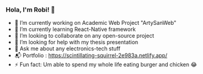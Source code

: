 ### Hola, I'm Robi! 👋

- 🔭 I’m currently working on Academic Web Project "ArtySanWeb"
- 🌱 I’m currently learning React-Native framework
- 👯 I’m looking to collaborate on any open-source project
- 🤔 I’m looking for help with my thesis presentation 
- 💬 Ask me about any electronics-tech stuff
- 📬 Portfolio : https://scintillating-squirrel-2e983a.netlify.app/ 
- ⚡ Fun fact: Um able to spend my whole life eating burger and chicken 😂 


